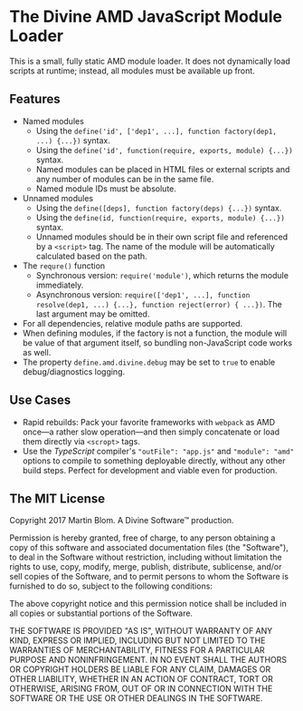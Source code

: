 # The Divine AMD JavaScript Module Loader

This is a small, fully static AMD module loader. It does not dynamically load
scripts at runtime; instead, all modules must be available up front.

## Features

* Named modules
    * Using the `define('id', ['dep1', ...], function factory(dep1, ...) {...})` syntax.
    * Using the `define('id', function(require, exports, module) {...})` syntax.
    * Named modules can be placed in HTML files or external scripts and any
      number of modules can be in the same file.
    * Named module IDs must be absolute.
* Unnamed modules
    * Using the `define([deps], function factory(deps) {...})` syntax.
    * Using the `define(id, function(require, exports, module) {...})` syntax.
    * Unnamed modules should be in their own script file and referenced by a
      `<script>` tag. The name of the module will be automatically calculated
      based on the path.
* The `requre()` function
    * Synchronous version: `require('module')`, which returns the module
      immediately.
    * Asynchronous version: `require(['dep1', ...], function resolve(dep1, ...)
      {...}, function reject(error) { ...})`. The last argument may be omitted.
* For all dependencies, relative module paths are supported.
* When defining modules, if the factory is not a function, the module will be
  value of that argument itself, so bundling non-JavaScript code works as well.
* The property `define.amd.divine.debug` may be set to `true` to enable
  debug/diagnostics logging.

## Use Cases

* Rapid rebuilds: Pack your favorite frameworks with `webpack` as AMD once—a
  rather slow operation—and then simply concatenate or load them directly via
  `<scropt>` tags.
* Use the *TypeScript* compiler's `"outFile": "app.js"` and `"module": "amd"`
  options to compile to something deployable directly, without any other build
  steps. Perfect for development and viable even for production.

## The MIT License

Copyright 2017 Martin Blom. A Divine Software™ production.

Permission is hereby granted, free of charge, to any person obtaining a copy of this software and associated documentation files (the "Software"), to deal in the Software without restriction, including without limitation the rights to use, copy, modify, merge, publish, distribute, sublicense, and/or sell copies of the Software, and to permit persons to whom the Software is furnished to do so, subject to the following conditions:

The above copyright notice and this permission notice shall be included in all copies or substantial portions of the Software.

THE SOFTWARE IS PROVIDED "AS IS", WITHOUT WARRANTY OF ANY KIND, EXPRESS OR IMPLIED, INCLUDING BUT NOT LIMITED TO THE WARRANTIES OF MERCHANTABILITY, FITNESS FOR A PARTICULAR PURPOSE AND NONINFRINGEMENT. IN NO EVENT SHALL THE AUTHORS OR COPYRIGHT HOLDERS BE LIABLE FOR ANY CLAIM, DAMAGES OR OTHER LIABILITY, WHETHER IN AN ACTION OF CONTRACT, TORT OR OTHERWISE, ARISING FROM, OUT OF OR IN CONNECTION WITH THE SOFTWARE OR THE USE OR OTHER DEALINGS IN THE SOFTWARE.
